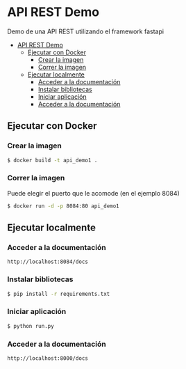 # API REST Demo

Demo de una API REST utilizando el framework fastapi

- [API REST Demo](#api-rest-demo)
	- [Ejecutar con Docker](#ejecutar-con-docker)
		- [Crear la imagen](#crear-la-imagen)
		- [Correr la imagen](#correr-la-imagen)
	- [Ejecutar localmente](#ejecutar-localmente)
		- [Acceder a la documentación](#acceder-a-la-documentación)
		- [Instalar bibliotecas](#instalar-bibliotecas)
		- [Iniciar aplicación](#iniciar-aplicación)
		- [Acceder a la documentación](#acceder-a-la-documentación-1)

## Ejecutar con Docker
### Crear la imagen
```sh
$ docker build -t api_demo1 .
```

### Correr la imagen
Puede elegir el puerto que le acomode (en el ejemplo 8084)
```sh
$ docker run -d -p 8084:80 api_demo1
```

## Ejecutar localmente
### Acceder a la documentación
```
http://localhost:8084/docs
```

### Instalar bibliotecas
```sh
$ pip install -r requirements.txt
```

### Iniciar aplicación
```sh
$ python run.py
```

### Acceder a la documentación
```
http://localhost:8000/docs
```
